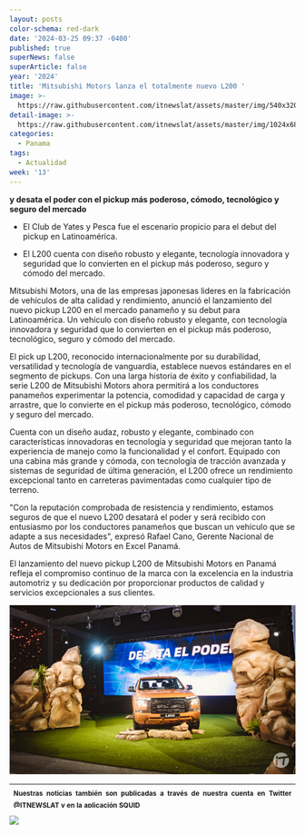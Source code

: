 ```yaml
---
layout: posts
color-schema: red-dark
date: '2024-03-25 09:37 -0400'
published: true
superNews: false
superArticle: false
year: '2024'
title: 'Mitsubishi Motors lanza el totalmente nuevo L200 '
image: >-
  https://raw.githubusercontent.com/itnewslat/assets/master/img/540x320/Mitsubishi-PTY-p.jpg
detail-image: >-
  https://raw.githubusercontent.com/itnewslat/assets/master/img/1024x680/Mitsubishi-PTY-g.jpg
categories:
  - Panama
tags:
  - Actualidad
week: '13'
---
```

**y desata el poder con el pickup más poderoso, cómodo, tecnológico y seguro del mercado**

- El Club de Yates y Pesca fue el escenario propicio para el debut del pickup en Latinoamérica.

- El L200 cuenta con diseño robusto y elegante, tecnología innovadora y seguridad que lo convierten en el pickup más poderoso, seguro y cómodo del mercado.

Mitsubishi Motors, una de las empresas japonesas lideres en la fabricación de vehículos de alta calidad y rendimiento, anunció el lanzamiento del nuevo pickup L200 en el mercado panameño y su debut para Latinoamérica. Un vehículo con diseño robusto y elegante, con tecnología innovadora y seguridad que lo convierten en el pickup más poderoso, tecnológico, seguro y cómodo del mercado.

El pick up L200, reconocido internacionalmente por su durabilidad, versatilidad y tecnología de vanguardia, establece nuevos estándares en el segmento de pickups. Con una larga historia de éxito y confiabilidad, la serie L200 de Mitsubishi Motors ahora permitirá a los conductores panameños experimentar la potencia, comodidad y capacidad de carga y arrastre, que lo convierte en el pickup más poderoso, tecnológico, cómodo y seguro del mercado.

Cuenta con un diseño audaz, robusto y elegante, combinado con características innovadoras en tecnología y seguridad que mejoran tanto la experiencia de manejo como la funcionalidad y el confort. Equipado con una cabina más grande y cómoda, con tecnología de tracción avanzada y sistemas de seguridad de última generación, el L200 ofrece un rendimiento excepcional tanto en carreteras pavimentadas como cualquier tipo de terreno.

"Con la reputación comprobada de resistencia y rendimiento, estamos seguros de que el nuevo L200 desatará el poder y será recibido con entusiasmo por los conductores panameños que buscan un vehículo que se adapte a sus necesidades", expresó Rafael Cano, Gerente Nacional de Autos de Mitsubishi Motors en Excel Panamá.

El lanzamiento del nuevo pickup L200 de Mitsubishi Motors en Panamá refleja el compromiso continuo de la marca con la excelencia en la industria automotriz y su dedicación por proporcionar productos de calidad y servicios excepcionales a sus clientes.

![](https://raw.githubusercontent.com/itnewslat/assets/master/img/540x320/Mitsubishi-PTY-p.jpg)

<table style="height: 42px;" width="569">
<tbody>
<tr>
<td style="text-align: justify;"><sub><strong>Nuestras noticias también son publicadas a través de nuestra cuenta en Twitter <a href="https://twitter.com/itnewslat?lang=es">@ITNEWSLAT</a> y en la aplicación <a href="https://squidapp.co/en/">SQUID</a></strong></sub></td>
</tr>
</tbody>
</table>

<img src="https://tracker.metricool.com/c3po.jpg?hash=56f88a41e39ab42c063cc51676587a04"/>